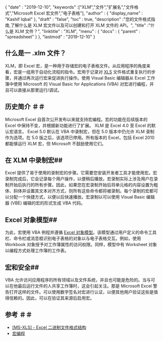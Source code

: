 {
  "date" : "2019-12-10",
  "keywords" :["XLM","文件","扩展名","文件格式","Microsoft Excel 宏文件","电子表格"],
  "author" : {
    "display_name" : "Kashif Iqbal"
},
  "draft" : "false",
  "toc" : true,
  "description" :"您的文件格式指南,了解什么是 XLM 宏文件以及可以创建和打开 XLM 文件的 API。",
  "title" :"什么是 XLM 文件？",
  "linktitle" : "XLM",
  "menu" : {
    "docs" : {
      "parent" : "spreadsheet"
}
},
  "lastmod" : "2019-12-10"
}

## 什么是一 .xlm 文件？

XLM，即 Excel 宏，是一种用于存储宏的电子表格文件。从应用程序的角度来看，宏是一组用于自动化流程的指令。宏用于记录对 [XLS](/zh/spreadsheet/xls/) 文件格式重复执行的步骤，并通过再次运行宏来促进执行操作。使用 Visual Basic 编辑器从 Excel 工作簿中使用 Microsoft 的 Visual Basic for Applications (VBA) 对宏进行编程，并且可以直接从那里运行/调试。

## 历史简介 ＃＃

Microsoft Excel 自首次公开发布以来就支持宏编程。宏的功能在后续版本的 Excel 中保持不变，并根据新功能进行了扩展。 XLM 是 Excel 4.0 至 Excel 的默认宏语言。 Excel 5.0 默认在 VBA 中录制宏，但在 5.0 版本中仍允许 XLM 录制作为选项。在 5.0 版之后，该选项已停用。所有版本的 Excel，包括 Excel 2010 都能够运行 XLM 宏，但 Microsoft 不鼓励使用它们。

## 在 XLM 中录制宏##

Excel 提供了易于使用的录制宏的步骤。它需要您安装开发者工具才能使用宏。宏录制完成后，它会记录每个用户操作，以便稍后播放。宏录制实际上涉及用户在录制开始后执行的所有步骤。因此，如果您在宏录制开始后将单元格的内容设置为粗体、斜体并设置其文本对齐方式，则所有这些命令都将被录制。每个录制的宏都可以分配一个快捷方式，以便以后快速播放。宏录制以可以使用 Visual Basic 编辑器 (VBE) 编辑的宏的形式生成 VBA 代码。

## Excel 对象模型##

为此，宏使用 VBA 例程并遵循 [Excel 对象模型](https://learn.microsoft.com/en-us/office/vba/api/overview/excel/object-model)。该模型通过用户定义的命令工具栏、命令栏或消息框识别电子表格的对象以与电子表格交互。例如，使用 Workbook 对象授予对工作簿属性的访问权限。同样，模型中有 Worksheet 对象以编程方式处理工作簿的工作表。

## 宏和安全##

VBA 允许访问应用程序的所有领域以及文件系统，并且也可能是危险的。当与可以在他最后运行文件的人共享工作簿时，这会引起关注。那是 Microsoft Excel 警告打开这样的文件。可以使用数字签名对宏进行认证，以便其他用户验证这些是值得信赖的。因此，可以在验证其来源后启用宏。

## 参考 ＃＃

* [[MS-XLS] - Excel 二进制文件格式结构](https://msdn.microsoft.com/en-us/library/cc313154(v#office.12).aspx)
* [宏编程](https://en.wikipedia.org/wiki/Microsoft_Excel#Macro_programming)

